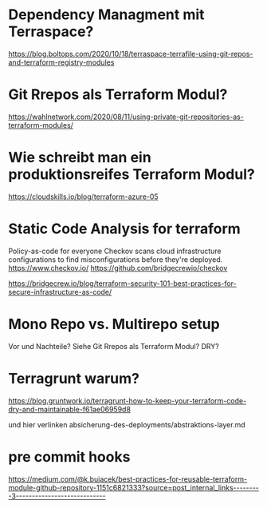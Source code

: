 # Dependency Managment mit Terraspace?
https://blog.boltops.com/2020/10/18/terraspace-terrafile-using-git-repos-and-terraform-registry-modules


# Git Rrepos als Terraform Modul?
https://wahlnetwork.com/2020/08/11/using-private-git-repositories-as-terraform-modules/

# Wie schreibt man ein produktionsreifes Terraform Modul?
https://cloudskills.io/blog/terraform-azure-05


# Static Code Analysis for terraform
Policy-as-code for everyone
Checkov scans cloud infrastructure configurations to find misconfigurations before they're deployed.
https://www.checkov.io/
https://github.com/bridgecrewio/checkov

https://bridgecrew.io/blog/terraform-security-101-best-practices-for-secure-infrastructure-as-code/

# Mono Repo vs. Multirepo setup
Vor und Nachteile?
Siehe Git Rrepos als Terraform Modul?
DRY?

# Terragrunt warum?
https://blog.gruntwork.io/terragrunt-how-to-keep-your-terraform-code-dry-and-maintainable-f61ae06959d8

und hier verlinken absicherung-des-deployments/abstraktions-layer.md

# pre commit hooks
https://medium.com/@k.bujacek/best-practices-for-reusable-terraform-module-github-repository-1151c6821333?source=post_internal_links---------3----------------------------
